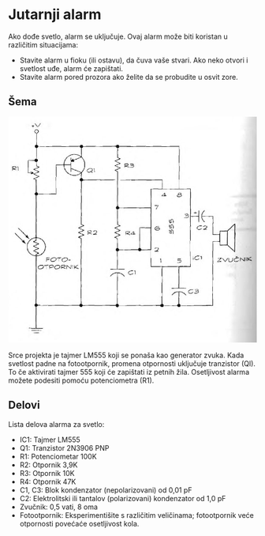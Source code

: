 # Jutarnji alarm

Ako dođe svetlo, alarm se uključuje. Ovaj alarm može biti koristan u različitim situacijama:
* Stavite alarm u fioku (ili ostavu), da čuva vaše stvari. Ako neko otvori i svetlost uđe, alarm će zapištati.
* Stavite alarm pored prozora ako želite da se probudite u osvit zore.

## Šema

![](../slike/jutarnji-alarm.jpg)

Srce projekta je tajmer LM555 koji se ponaša kao generator zvuka. Kada svetlost padne na fotootpornik, promena otpornosti uključuje tranzistor (Ql). To če aktivirati tajmer 555 koji će zapištati iz petnih žila. Osetljivost alarma možete podesiti pomoću potenciometra (R1).

## Delovi

Lista delova alarma za svetlo:
* IC1: Tajmer LM555
* Q1: Tranzistor 2N3906 PNP
* R1: Potenciometar 100K
* R2: Otpornik 3,9K
* R3: Otpornik 10K
* R4: Otpornik 47K
* C1, C3: Blok kondenzator (nepolarizovani) od 0,01 pF
* C2: Elektrolitski ili tantalov (polarizovani) kondenzator od 1,0 pF
* Zvučnik: 0,5 vati, 8 oma
* Fotootpornik: Eksperimentišite s različitim veličinama; fotootpornik veće otpornosti povećaće osetljivost kola.
